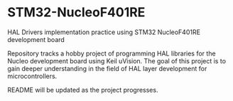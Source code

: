 # STM32-NucleoF401RE
HAL Drivers implementation practice using STM32 NucleoF401RE development board

Repository tracks a hobby project of programming HAL libraries for the Nucleo development board using Keil uVision.
The goal of this project is to gain deeper understanding in the field of HAL layer development for microcontrollers.

README will be updated as the project progresses.
